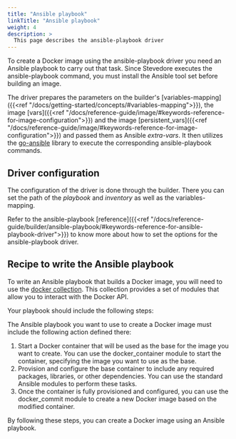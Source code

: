 ```yaml
---
title: "Ansible playbook"
linkTitle: "Ansible playbook"
weight: 4
description: >
  This page describes the ansible-playbook driver
---
```


To create a Docker image using the ansible-playbook driver you need an Ansible playbook to carry out that task.
Since Stevedore executes the ansible-playbook command, you must install the Ansible tool set before building an image.

The driver prepares the parameters on the builder's [variables-mapping]({{<ref "/docs/getting-started/concepts/#variables-mapping">}}), the image [vars]({{<ref "/docs/reference-guide/image/#keywords-reference-for-image-configuration">}}) and the image [persistent_vars]({{<ref "/docs/reference-guide/image/#keywords-reference-for-image-configuration">}}) and passed them as Ansible _extra-vars_. It then utilizes the [go-ansible](https://github.com/apenella/go-ansible) library to execute the corresponding ansible-playbook commands.

## Driver configuration
The configuration of the driver is done through the builder. There you can set the path of the _playbook_ and _inventory_ as well as the variables-mapping.

Refer to the ansible-playbook [reference]({{<ref "/docs/reference-guide/builder/ansible-playbook/#keywords-reference-for-ansible-playbook-driver">}}) to know more about how to set the options for the ansible-playbook driver.

## Recipe to write the Ansible playbook
To write an Ansible playbook that builds a Docker image, you will need to use the [docker collection](https://galaxy.ansible.com/community/docker). This collection provides a set of modules that allow you to interact with the Docker API.

Your playbook should include the following steps:

The Ansible playbook you want to use to create a Docker image must include the following action defined there:
1. Start a Docker container that will be used as the base for the image you want to create. You can use the docker_container module to start the container, specifying the image you want to use as the base.
2. Provision and configure the base container to include any required packages, libraries, or other dependencies. You can use the standard Ansible modules to perform these tasks.
3. Once the container is fully provisioned and configured, you can use the docker_commit module to create a new Docker image based on the modified container.

By following these steps, you can create a Docker image using an Ansible playbook.